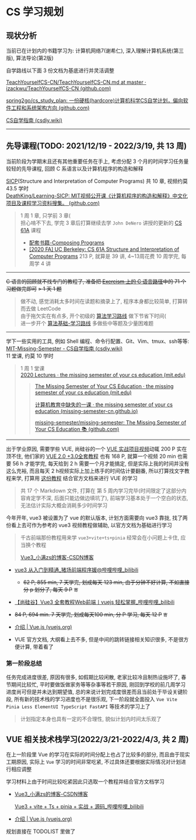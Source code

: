 # CS 学习规划

## 现状分析

当前已在计划内的书籍学习为: 计算机网络7(谢希仁), 深入理解计算机系统(第三版), 算法导论(第2版)

自学路线以下面 3 份文档为基底进行并灵活调整

[TeachYourselfCS-CN/TeachYourselfCS-CN.md at master · izackwu/TeachYourselfCS-CN (github.com)](https://github.com/izackwu/TeachYourselfCS-CN/blob/master/TeachYourselfCS-CN.md)

[spring2go/cs_study_plan: 一份硬核(hardcore)计算机科学CS自学计划，偏向软件工程和系统架构方向 (github.com)](https://github.com/spring2go/cs_study_plan)

[CS自学指南 (csdiy.wiki)](https://csdiy.wiki/)

----
## 先导课程(TODO: 2021/12/19 - 2022/3/19, 共 13 周)

当前阶段为学期末且还有其他重要任务在手上, 考虑分配 3 个月的时间学习任务量较轻的先导课程, 回顾 C 系语言以及计算机程序的构造和解释

[SICP](https://zh.wikipedia.org/wiki/%E8%AE%A1%E7%AE%97%E6%9C%BA%E7%A8%8B%E5%BA%8F%E7%9A%84%E6%9E%84%E9%80%A0%E5%92%8C%E8%A7%A3%E9%87%8A)(Structure and Interpretation of Computer Programs) 共 10 章, 视频约莫 43.5 学时  
[DeathKing/Learning-SICP: MIT视频公开课《计算机程序的构造和解释》中文化项目及课程学习资料搜集。 (github.com)](https://github.com/DeathKing/Learning-SICP)

> 1 周 1 章, 只学前 3 章(   
> 担心啃不下去, 学完 3 章后打算继续去学 `John DeNero` 讲授的更新的 [CS 61A](https://www.bilibili.com/video/BV12t411p7uz?p=12) 课程
>
> - [配套书籍-Composing Programs](https://composingprograms.com/)  
> - [[2020 FA] UC Berkeley: CS 61A Structure and Interpretation of Computer Programs](https://www.yuque.com/ob26eq/nshoar/kvrdpq)
> 213 P, 就算是 39 讲, 4~13周花费 10 周学完, 每周学 4 讲


---
~~C 语言的回顾就不找专门的教程了, 准备把 [Exercism 上的 C 语言路径](https://exercism.org/tracks/c)中的 71 个习题做完即可~~
~~> 1 天 1 题~~

> 做不动, 感觉消耗太多时间在读题和摘录上了, 程序本身都比较简单, 打算转而去做 LeetCode  
> 由于拖欠实在有点多, 开个初级的 [算法学习路线](https://leetcode-cn.com/study-plan/algorithms/?progress=nis82w6) 做下节省下时间(  
> 进一步开个 [算法基础-学习路线](https://leetcode-cn.com/study-plan/algorithms/?progress=vasr1uv) 多做些中等题及少量困难题

---

学下一些实用的工具, 例如 Shell 编程、命令行配置、Git、Vim、tmux、ssh等等:  
[MIT-Missing-Semester - CS自学指南 (csdiy.wiki)](https://csdiy.wiki/编程入门/MIT-Missing-Semester/)  
11 堂课, 约莫 10 学时  

> 1 周 1 堂课  
> [2020 Lectures · the missing semester of your cs education (mit.edu)](https://missing.csail.mit.edu/2020/)
>
> > [The Missing Semester of Your CS Education · the missing semester of your cs education (mit.edu)](https://missing.csail.mit.edu/)
> >
> > [计算机教育中缺失的一课 · the missing semester of your cs education (missing-semester-cn.github.io)](https://missing-semester-cn.github.io/)
> >
> > [missing-semester/missing-semester: The Missing Semester of Your CS Education 📚 (github.com)](https://github.com/missing-semester/missing-semester)

---
出于学业原因, 需要学些 VUE, 尚硅谷的一个 [VUE 实战项目视频](https://www.bilibili.com/video/BV1Vf4y1T7bw?spm_id_from=333.999.0.0)动辄 200 P 实在顶不住, 他们家的 [VUE 2.0 +3.0全套教程](https://www.bilibili.com/video/BV1Zy4y1K7SH?from=search&seid=3097439683542962060&spm_id_from=333.337.0.0) 也有 168 P, 就算一个视频 20 min 也需要 56 h 才能学完, 每天给到 2 h 需要一个月才能搞定, 但是实际上我的时间并没有这么充裕, 而且每天 2 h视频实际上加上练手的时间估计要翻番, 所以打算找文字教程来学, 打算用 [这份教程](https://github.com/qianguyihao/Web/tree/master/12-Vue%E5%9F%BA%E7%A1%80) 结合官方文档来进行 VUE 的学习  

> 共 17 个 Markdown 文件, 打算在 第 5 周内学习完毕(时间限定了这部分内容肯定学不深, 后面只能边做边填坑了), 前端学习基本处于一个空白的状态, 无法估计实际大概会消耗多少时间学习

今年开年, vue3 被设置为了 vue 的默认版本, 计划方面需要向 vue3 靠拢, 找了两份看上去可作为参考的 vue3 视频教程做辅助, 以官方文档为基础进行学习

> 千古前端那份教程用来学 `vue3+vite+ts+pinia` 经常会在小问题上卡住, 应当换个教程
>
> [Vue3_小满zs的博客-CSDN博客](https://blog.csdn.net/qq1195566313/category_11618172.html)

- [vue3 从入门到精通_猪场前端程序媛@哔哩哔哩_bilibili](https://www.bilibili.com/video/BV1W34y1i7cG?p=3)

  - ~~62 P, 855 min, 7 天学完, 划成每天 123 min, 由于分钟不好计算, 不如直接分 p 划分了, 每天 9 P~~ `寄`
- [【尚硅谷】Vue3 全套教程Web前端丨vuejs 轻松掌握_哔哩哔哩_bilibili](https://www.bilibili.com/video/BV1NR4y1x7Ab?spm_id_from=333.999.0.0)
- ~~84 P, 694 min. 7 天学完, 划成每天100 min, 分 P 学习, 每天 12 P~~ `寄`
- [介绍 | Vue.js (vuejs.org)](https://v3.cn.vuejs.org/guide/introduction.html)
- VUE 官方文档, 大纲看上去不多, 但是中间的跳转链接相关知识很多, 不是很方便计算, 带着看了

### 第一阶段总结

任务完成进度很差, 原因有很多, 如假期比较闲散, 老家比较冷且制热设施坏了, 春节期间比较忙, 平时要做饭做家务等等杂事等若干原因, 刚回到学校的前几周学习进度尚可但是并未达到期望值, 总的来说计划完成度很差而且当前处于毕设关键阶段, 所有新的技术栈的学习进度也不是很乐观, 下一阶段就全面投入 `Vue Vite Pinia Less ElementUI TypeScript FastAPI` 等技术的学习上了

> 计划指定本身也具有一定的不合理性, 貌似计划内时间太乐观了

## VUE 相关技术栈学习(2022/3/21-2022/4/3, 共 2 周)

在上一阶段里 Vue 的学习在实际的时间分配上也占了比较多的部分, 而且由于现实工期原因, 实际上 `Vue` 学习的时间非常吃紧, 不过具体还要根据实际情况对计划进行相应调整

学习材料上由于时间比较吃紧因此只选取一个教程并结合官方文档学习

- [Vue3_小满zs的博客-CSDN博客](https://blog.csdn.net/qq1195566313/category_11618172.html)

  [Vue3 + vite + Ts + pinia + 实战 + 源码_哔哩哔哩_bilibili](https://www.bilibili.com/video/BV1dS4y1y7vd?p=14&spm_id_from=333.880.my_history.page.click)
  
- [介绍 | Vue.js (vuejs.org)](https://v3.cn.vuejs.org/guide/introduction.html)

规划直接在 TODOLIST 里做了
